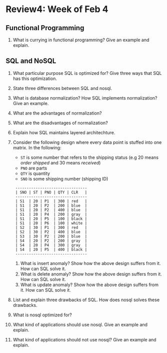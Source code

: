 # Review4: Week of Feb 4

## Functional Programming
1. What is currying in functional programming? Give an example and explain.

## SQL and NoSQL
1. What particular purpose SQL is optimized for? Give three ways that SQL has this optimization.
1. State three differences between SQL and nosql.
2. What is database normalization? How SQL implements normalization? Give an example.
3. What are the advantages of normalization?
4. What are the disadvantages of normalization?
5. Explain how SQL maintains layered architechture.
6. Consider the following design where every data point is stuffed into one matrix. In the following:

    + `ST` is some number that refers to the shipping status (e.g 20 means _order shipped_ and 30 means _received_)
    + `PNO` are parts
    + `QTY` is quantity
    + `SNO` is some shipping number (shipping ID)
    
    ```
     --------------------------------
     | SNO | ST | PNO | QTY | CLR   |
     --------------------------------
     | S1  | 20 | P1  | 300 | red   |
     | S1  | 20 | P2  | 200 | blue  |
     | S1  | 20 | P2  | 400 | blue  |
     | S1  | 20 | P4  | 200 | gray  |
     | S1  | 20 | P5  | 100 | black |
     | S1  | 20 | P6  | 100 | white |
     | S2  | 30 | P1  | 300 | red   |
     | S2  | 30 | P2  | 400 | blue  |
     | S3  | 30 | P2  | 200 | blue  |
     | S4  | 20 | P2  | 200 | gray  |
     | S4  | 20 | P4  | 300 | gray  |
     | S4  | 20 | P5  | 400 | black |
     --------------------------------
    ```
    
    1. What is insert anomaly? Show how the above design suffers from it. How can SQL solve it.
    2. What is delete anomaly? Show how the above design suffers from it. How can SQL solve it.
    3. What is update anomaly? Show how the above design suffers from it. How can SQL solve it.
7. List and explain three drawbacks of SQL. How does nosql solves these drawbacks.
8. What is nosql optimized for?
9. What kind of applications should use nosql. Give an example and explain.
10. What kind of applications should not use nosql? Give an example and explain.
